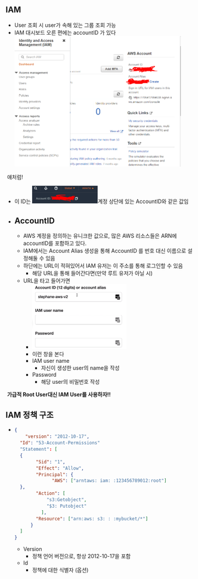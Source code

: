 ## IAM

- User 조회 시 user가 속해 있는 그룹 조회 가능
- IAM 대시보드 오른 편에는 accountID 가 있다<img src="0108.assets/image-20220108163435104.png" alt="image-20220108163435104" style="zoom:50%;" />

​	얘처럼!

- 이 ID는 <img src="0108.assets/image-20220108163531915.png" alt="image-20220108163531915" style="zoom: 50%;" />계정 상단에 있는 AccountID와 같은 값임

- ## AccountID

  - AWS 계정을 정의하는 유니크한 값으로, 많은 AWS 리소스들은 ARN에 accountID를 포함하고 있다.
  - IAM에서는 Account Alias 생성을 통해 AccountID 를 번호 대신 이름으로 설정해둘 수 있음
  - 하단에는 URL이 적혀있어서 IAM 유저는 이 주소를 통해 로그인할 수 있음
    - 해당 URL을 통해 들어간다면(만약 루트 유저가 아닐 시)
  - URL을 타고 들어가면
    - <img src="0108.assets/image-20220108164612819.png" alt="image-20220108164612819" style="zoom:50%;" />
    - 이런 창을 본다
    - IAM user name
      - 자신이 생성한 user의 name을 작성
    - Password
      - 해당 user의 비밀번호 작성



​																	**가급적 Root User대신 IAM User를 사용하자!!**



## IAM 정책 구조

- ```json
  {
      "version": "2012-10-17",
  	"Id": "53-Account-Permissions"
  	"Statement": [
  	{
          "Sid": "1",
          "Effect": "Allow",
          "Principal": {
         		"AWS": ["arntaws: iam: :123456789012:root"]
  	},		
          "Action": [
              "s3:Getobject",
              "$3: Putobject"
        	],
          "Resource": ["arn:aws: s3: : :mybucket/*"]
  		}
  	]
  }
  ```

  - Version
    - 정책 언어 버전으로, 항상 2012-10-17을 포함
  - Id
    - 정책에 대한 식별자 (옵션)